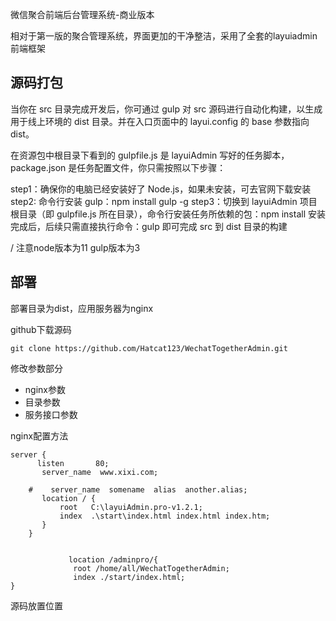 
微信聚合前端后台管理系统-商业版本


相对于第一版的聚合管理系统，界面更加的干净整洁，采用了全套的layuiadmin前端框架


## 源码打包

当你在 src 目录完成开发后，你可通过 gulp 对 src 源码进行自动化构建，以生成用于线上环境的 dist 目录。并在入口页面中的 layui.config 的 base 参数指向 dist。

在资源包中根目录下看到的 gulpfile.js 是 layuiAdmin 写好的任务脚本，package.json 是任务配置文件，你只需按照以下步骤：

step1：确保你的电脑已经安装好了 Node.js，如果未安装，可去官网下载安装
step2: 命令行安装 gulp：npm install gulp -g
step3：切换到 layuiAdmin 项目根目录（即 gulpfile.js 所在目录），命令行安装任务所依赖的包：npm install
安装完成后，后续只需直接执行命令：gulp 即可完成 src 到 dist 目录的构建

/ 注意node版本为11 gulp版本为3

## 部署

部署目录为dist，应用服务器为nginx

github下载源码

```
git clone https://github.com/Hatcat123/WechatTogetherAdmin.git
```

修改参数部分

- nginx参数
- 目录参数
- 服务接口参数

nginx配置方法

```
server {
      listen       80;
       server_name  www.xixi.com;	
     
    #    server_name  somename  alias  another.alias;
       location / {
           root   C:\layuiAdmin.pro-v1.2.1;
           index  .\start\index.html index.html index.htm;
       }
    }


             location /adminpro/{
              root /home/all/WechatTogetherAdmin;
              index ./start/index.html;
}
```


源码放置位置
```

```
















